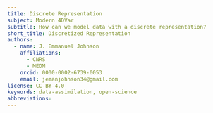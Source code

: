 ```yaml
---
title: Discrete Representation
subject: Modern 4DVar
subtitle: How can we model data with a discrete representation?
short_title: Discretized Representation
authors:
  - name: J. Emmanuel Johnson
    affiliations:
      - CNRS
      - MEOM
    orcid: 0000-0002-6739-0053
    email: jemanjohnson34@gmail.com
license: CC-BY-4.0
keywords: data-assimilation, open-science
abbreviations:
---
```






